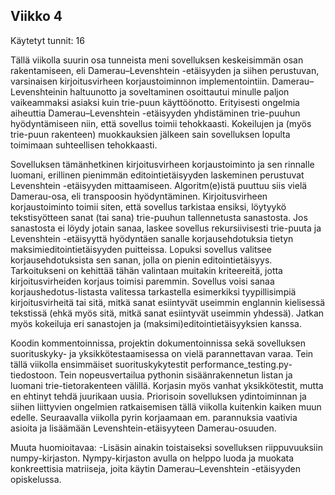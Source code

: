 ## Viikko 4  
Käytetyt tunnit: 16

Tällä viikolla suurin osa tunneista meni sovelluksen keskeisimmän osan rakentamiseen, eli Damerau–Levenshtein -etäisyyden ja siihen perustuvan, varsinaisen kirjoitusvirheen korjaustoiminnon implementointiin. Damerau–Levenshteinin haltuunotto ja soveltaminen osoittautui minulle paljon vaikeammaksi asiaksi kuin trie-puun käyttöönotto. Erityisesti ongelmia aiheuttia Damerau–Levenshtein -etäisyyden yhdistäminen trie-puuhun hyödyntämiseen niin, että sovellus toimii tehokkaasti. Kokeilujen ja (myös trie-puun rakenteen) muokkauksien jälkeen sain sovelluksen lopulta toimimaan suhteellisen tehokkaasti.

Sovelluksen tämänhetkinen kirjoitusvirheen korjaustoiminto ja sen rinnalle luomani, erillinen pienimmän editointietäisyyden laskeminen perustuvat Levenshtein -etäisyyden mittaamiseen. Algoritm(e)istä puuttuu siis vielä Damerau-osa, eli transpoosin hyödyntäminen. Kirjoitusvirheen korjaustoiminto toimii siten, että sovellus tarkistaa ensiksi, löytyykö tekstisyötteen sanat (tai sana) trie-puuhun tallennetusta sanastosta. Jos sanastosta ei löydy jotain sanaa, laskee sovellus rekursiivisesti trie-puuta ja Levenshtein -etäisyyttä hyödyntäen sanalle korjausehdotuksia tietyn maksimieditointietäisyyden puitteissa. Lopuksi sovellus valitsee korjausehdotuksista sen sanan, jolla on pienin editointietäisyys. Tarkoitukseni on kehittää tähän valintaan muitakin kriteereitä, jotta kirjoitusvirheiden korjaus toimisi paremmin. Sovellus voisi sanaa korjaushedotus-listasta valitessa tarkastella esimerkiksi tyypillisimpiä kirjoitusvirheitä tai sitä, mitkä sanat esiintyvät useimmin englannin kielisessä tekstissä (ehkä myös sitä, mitkä sanat esiintyvät useimmin yhdessä). Jatkan myös kokeiluja eri sanastojen ja (maksimi)editointietäisyyksien kanssa.

Koodin kommentoinnissa, projektin dokumentoinnissa sekä sovelluksen suorituskyky- ja yksikkötestaamisessa on vielä parannettavan varaa. Tein tällä viikolla ensimmäiset suorituskykytestit performance_testing.py-tiedostoon. Tein nopeusvertailua pythonin sisäänrakennetun listan ja luomani trie-tietorakenteen välillä. Korjasin myös vanhat yksikkötestit, mutta en ehtinyt tehdä juurikaan uusia. Priorisoin sovelluksen ydintoiminnan ja siihen liittyvien ongelmien ratkaisemisen tällä viikolla kuitenkin kaiken muun edelle. Seuraavalla viikolla pyrin korjaamaan em. parannuksia vaativia asioita ja lisäämään Levenshtein-etäisyyteen Damerau-osuuden. 

Muuta huomioitavaa: 
-Lisäsin ainakin toistaiseksi sovelluksen riippuvuuksiin numpy-kirjaston. Nympy-kirjaston avulla on helppo luoda ja muokata konkreettisia matriiseja, joita käytin Damerau–Levenshtein -etäisyyden opiskelussa. 
